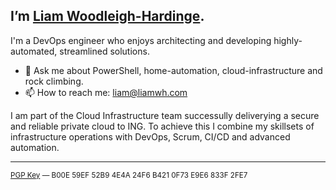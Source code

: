 ## I’m [Liam Woodleigh-Hardinge](https://liamwh.com/).

I'm a DevOps engineer who enjoys architecting and developing highly-automated, streamlined solutions.

- 💬 Ask me about PowerShell, home-automation, cloud-infrastructure and rock climbing.
- 📫 How to reach me: liam@liamwh.com

I am part of the Cloud Infrastructure team successully deliverying a secure and reliable private cloud to ING. To achieve this I combine my skillsets of infrastructure operations with DevOps, Scrum, CI/CD and advanced automation.

---

<sup>
<a href="https://keybase.io/liamwh/pgp_keys.asc">PGP Key</a> — B00E 59EF 52B9 4E4A 24F6 B421 0F73 E9E6 833F 2FE7
</sup>
